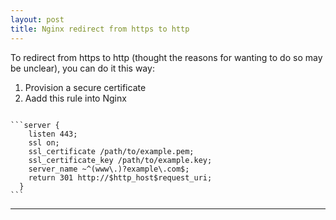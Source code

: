 ```yaml
---
layout: post
title: Nginx redirect from https to http
---
```

To redirect from https to http (thought the reasons for wanting to do so may be unclear), you can do it this way:
 1. Provision a secure certificate
 2. Aadd this rule into Nginx
<pre><code>
```server {
    listen 443;
    ssl on;
    ssl_certificate /path/to/example.pem;
    ssl_certificate_key /path/to/example.key;
    server_name ~^(www\.)?example\.com$;
    return 301 http://$http_host$request_uri;
  }
```
</code></pre>

-----
